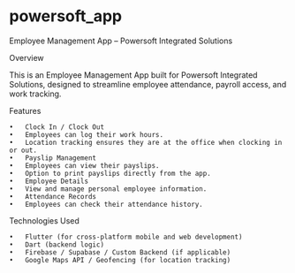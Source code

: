 # powersoft_app

Employee Management App – Powersoft Integrated Solutions

Overview

This is an Employee Management App built for Powersoft Integrated Solutions, designed to streamline employee attendance, payroll access, and work tracking.

Features

	•	Clock In / Clock Out
	•	Employees can log their work hours.
	•	Location tracking ensures they are at the office when clocking in or out.
	•	Payslip Management
	•	Employees can view their payslips.
	•	Option to print payslips directly from the app.
	•	Employee Details
	•	View and manage personal employee information.
	•	Attendance Records
	•	Employees can check their attendance history.

Technologies Used

	•	Flutter (for cross-platform mobile and web development)
	•	Dart (backend logic)
	•	Firebase / Supabase / Custom Backend (if applicable)
	•	Google Maps API / Geofencing (for location tracking)

